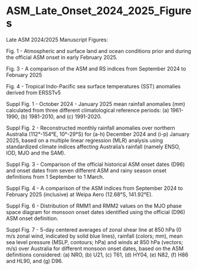 # ASM_Late_Onset_2024_2025_Figures

Late ASM 2024/2025 Manuscript Figures:

Fig. 1 - Atmospheric and surface land and ocean conditions prior and during the official ASM onset in early February 2025.

Fig. 3 - A comparison of the ASM and RS indices from September 2024 to February 2025 

Fig. 4 - Tropical Indo-Pacific sea surface temperatures (SST) anomalies derived from ERSSTv5

Suppl Fig. 1 - October 2024 - January 2025 mean rainfall anomalies (mm) calculated from three different climatological reference periods: (a) 1961-1990, (b) 1981-2010, and (c) 1991-2020. 

Suppl Fig. 2 - Reconstructed monthly rainfall anomalies over northern Australia (112°-154°E, 10°-29°S) for (a-h) December 2024 and (i-p) January 2025, based on a multiple linear regression (MLR) analysis using standardized climate indices affecting Australia’s rainfall (namely ENSO, IOD, MJO and the SAM).

Suppl Fig. 3 - Comparison of the official historical ASM onset dates (D96) and onset dates from seven different ASM and rainy season onset definitions from 1 September to 1 March.

Suppl Fig. 4 - A comparison of the ASM indices from September 2024 to February 2025 (inclusive) at Weipa Aero (12.68°S, 141.92°E). 

Suppl Fig. 6 - Distribution of RMM1 and RMM2 values on the MJO phase space diagram for monsoon onset dates identified using the official (D96) ASM onset definition. 

Suppl Fig. 7 - 5-day centered averages of zonal shear line at 850 hPa (0 m/s zonal wind, indicated by solid blue lines), rainfall (colors; mm), mean sea level pressure (MSLP, contours; hPa) and winds at 850 hPa (vectors; m/s) over Australia for different monsoon onset dates, based on the ASM definitions considered: (a) NRO, (b) U21, (c) T61, (d) HY04, (e) N82, (f) H86 and HL90, and (g) D96.




